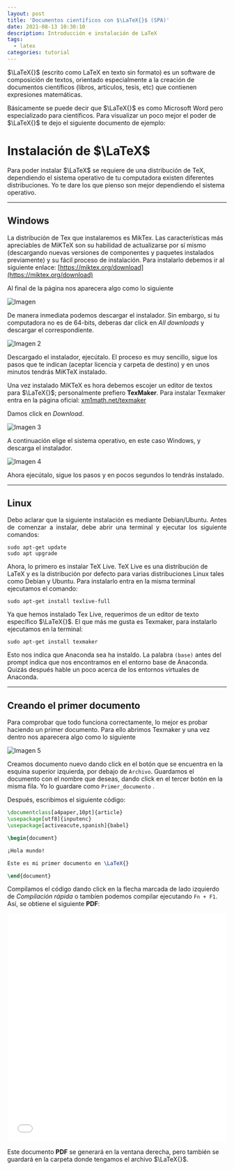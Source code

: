 ```yaml
---
layout: post
title: 'Documentos científicos con $\LaTeX{}$ (SPA)'
date: 2021-08-13 10:30:10
description: Introducción e instalación de LaTeX
tags:
  - latex
categories: tutorial
---
```


$\LaTeX{}$ (escrito como LaTeX en texto sin formato) es un software de composición de textos, orientado especialmente a la creación de documentos científicos (libros, artículos, tesis, etc) que contienen expresiones matemáticas.

Básicamente se puede decir que $\LaTeX{}$ es como Microsoft Word pero especializado para científicos. Para visualizar un poco mejor el poder de $\LaTeX{}$ te dejo el siguiente documento de ejemplo: 
<!-- [Documento de ejemplo](http://Luis2501.github.io/files/Modelación_simulación_de_señales_neuronales_con_circuitos_RC.pdf)-->

# Instalación de $\LaTeX$

Para poder instalar $\LaTeX$ se requiere de una distribución de TeX, dependiendo el sistema operativo de tu computadora existen diferentes distribuciones. Yo te dare los que pienso son mejor dependiendo el sistema operativo.

_______________________

## Windows

La distribución de Tex que instalaremos es MikTex. Las características más apreciables de MiKTeX son su habilidad de actualizarse por sí mismo (descargando nuevas versiones de componentes y paquetes instalados previamente) y su fácil proceso de instalación. Para instalarlo debemos ir al siguiente enlace: [https://miktex.org/download](https://miktex.org/download)

Al final de la página nos aparecera algo como lo siguiente

<img src="../../../../images/MikTex.png" alt="Imagen">

De manera inmediata podemos descargar el instalador. Sin embargo, si tu computadora no es de 64-bits, deberas dar click en *All downloads* y descargar el correspondiente. 

<img src="../../../../images/MikTex_2.png" alt="Imagen 2">

Descargado el instalador, ejecútalo. El proceso es muy sencillo, sigue los pasos que te indican (aceptar licencia y carpeta de destino) y en unos minutos tendrás MiKTeX instalado.

Una vez instalado MiKTeX es hora debemos escojer un editor de textos para $\LaTeX{}$; personalmente prefiero **TexMaker**. Para instalar Texmaker entra en la página oficial: [xm1math.net/texmaker](xm1math.net/texmaker) 

Damos click en *Download*. 

<img src="../../../../images/TexMaker.png" alt="Imagen 3">

A continuación elige el sistema operativo, en este caso Windows, y descarga el instalador. 

<img src="../../../../images/TexMaker_2.png" alt="Imagen 4">

Ahora ejecútalo, sigue los pasos y en pocos segundos lo tendrás instalado.


___________________________

## Linux

<p style="text-align: justify">
Debo aclarar que la siguiente instalación es mediante Debian/Ubuntu. Antes de comenzar a instalar, debe abrir una terminal y ejecutar los siguiente comandos:
</p>

``` console
sudo apt-get update
sudo apt upgrade
```

Ahora, lo primero es instalar TeX Live. TeX Live es una distribución de LaTeX y es la distribución por defecto para varias distribuciones Linux tales como Debian y Ubuntu. Para instalarlo entra en la misma terminal ejecutamos el comando:

``` console
sudo apt-get install texlive-full
```

Ya que hemos instalado Tex Live, requerimos de un editor de texto específico $\LaTeX{}$. El que más me gusta es Texmaker, para instalarlo ejecutamos en la terminal:


``` console
sudo apt-get install texmaker
```

Esto nos indica que Anaconda sea ha instaldo. La palabra `(base)` antes del prompt indica que nos encontramos en el entorno base de Anaconda. Quizás después hable un poco acerca de los entornos virtuales de Anaconda.

________________________

## Creando el primer documento

Para comprobar que todo funciona correctamente, lo mejor es probar haciendo un primer documento. Para ello abrimos Texmaker y una vez dentro nos aparecera algo como lo siguiente

<img src="../../../../images/Latex.png" alt="Imagen 5">

Creamos documento nuevo dando click en el botón que se encuentra en la esquina superior izquierda, por debajo de `Archivo`. Guardamos el documento con el nombre que deseas, dando click en el tercer botón en la misma fila. Yo lo guardare como `Primer_documento` .

Después, escribimos el siguiente código:

``` latex
\documentclass[a4paper,10pt]{article}
\usepackage[utf8]{inputenc}
\usepackage[activeacute,spanish]{babel}

\begin{document}

¡Hola mundo!

Este es mi primer documento en \LaTeX{}

\end{document}
```

Compilamos el código dando click en la flecha marcada de lado izquierdo de *Compilación rápida* o tambíen podemos compilar ejecutando `Fn + F1`. Así, se obtiene el siguiente **PDF**:

<iframe id="igraph" scrolling="no" style="border:none;" seamless="seamless" src="../../../../files/Primer_documento.pdf" height="525" width="100%"></iframe>

Este documento **PDF** se generará en la ventana derecha, pero también se guardará en la carpeta donde tengamos el archivo $\LaTeX{}$.